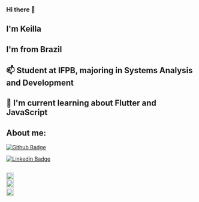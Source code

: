 ### Hi there 👋
## I'm Keilla
## I'm from Brazil 
## 📫 Student at IFPB, majoring in Systems Analysis and Development
## 🌱 I'm current learning about Flutter and JavaScript

## About me:
[![Github Badge](https://img.shields.io/badge/-Github-000?style=flat-square&logo=Github&logoColor=white&link=https://github.com/KeillaV)](https://github.com/KeillaV)

[![Linkedin Badge](https://img.shields.io/badge/-LinkedIn-blue?style=flat-square&logo=Linkedin&logoColor=white&link=https://www.linkedin.com/in/keilla-vitória-felipe-bezerra-785437221/)](https://www.linkedin.com/in/keilla-vitória-felipe-bezerra-785437221/)

<code>
<img height= "20"src= "https://img.shields.io/badge/Java-ED8B00?style=for-the-badge&logo=java&logoColor=white">
<img height= "20"src= "https://img.shields.io/badge/Python-FFD43B?style=for-the-badge&logo=python&logoColor=darkgreen"> 
<img height= "20"src= "https://img.shields.io/badge/MySQL-00000F?style=for-the-badge&logo=mysql&logoColor=white">
</code>

<!--
**KeillaV/KeillaV** is a ✨ _special_ ✨ repository because its `README.md` (this file) appears on your GitHub profile.

Here are some ideas to get you started:

- 🔭 I’m currently working on ...
- 🌱 I’m currently learning ...
- 👯 I’m looking to collaborate on ...
- 🤔 I’m looking for help with ...
- 💬 Ask me about ...
- 📫 How to reach me: ...
- 😄 Pronouns: ...
- ⚡ Fun fact: ...
-->
